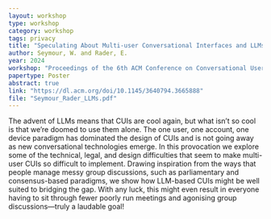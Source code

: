```yaml
---
layout: workshop
type: workshop
category: workshop
tags: privacy
title: "Speculating About Multi-user Conversational Interfaces and LLMs: What If Chating Wasn’t So Lonely?"
author: Seymour, W. and Rader, E.
year: 2024
workshop: "Proceedings of the 6th ACM Conference on Conversational User Interfaces"
papertype: Poster
abstract: true
link: "https://dl.acm.org/doi/10.1145/3640794.3665888"
file: "Seymour_Rader_LLMs.pdf"
---
```


The advent of LLMs means that CUIs are cool again, but what isn’t so cool is that we’re doomed to use them alone. The one user, one account, one device paradigm has dominated the design of CUIs and is not going away as new conversational technologies emerge. In this provocation we explore some of the technical, legal, and design difficulties that seem to make multi-user CUIs so difficult to implement. Drawing inspiration from the ways that people manage messy group discussions, such as parliamentary and consensus-based paradigms, we show how LLM-based CUIs might be well suited to bridging the gap. With any luck, this might even result in everyone having to sit through fewer poorly run meetings and agonising group discussions—truly a laudable goal!

